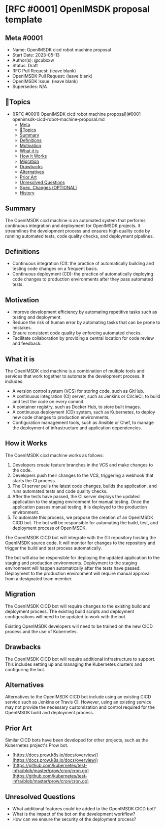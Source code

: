 # [RFC #0001] OpenIMSDK proposal template

## Meta #0001

+ Name: OpenIMSDK cicd robot machine proposal
+ Start Date: 2023-05-13
+ Author(s): @cubxxw
+ Status: Draft
+ RFC Pull Request: (leave blank)
+ OpenIMSDK Pull Request: (leave blank)
+ OpenIMSDK Issue: (leave blank)
+ Supersedes: N/A


## 📇Topics

- [\[RFC #0001\] OpenIMSDK cicd robot machine proposal](#0001-openimsdk-cicd-robot-machine-proposal.md
  - [Meta](#meta)
  - [📇Topics](#topics)
  - [Summary](#summary)
  - [Definitions](#definitions)
  - [Motivation](#motivation)
  - [What it is](#what-it-is)
  - [How it Works](#how-it-works)
  - [Migration](#migration)
  - [Drawbacks](#drawbacks)
  - [Alternatives](#alternatives)
  - [Prior Art](#prior-art)
  - [Unresolved Questions](#unresolved-questions)
  - [Spec. Changes (OPTIONAL)](#spec-changes-optional)
  - [History](#history)


## Summary

The OpenIMSDK cicd machine is an automated system that performs continuous integration and deployment for OpenIMSDK projects. It streamlines the development process and ensures high quality code by running automated tests, code quality checks, and deployment pipelines.

## Definitions

+ Continuous integration (CI): the practice of automatically building and testing code changes on a frequent basis.
+ Continuous deployment (CD): the practice of automatically deploying code changes to production environments after they pass automated tests.

## Motivation

+ Improve development efficiency by automating repetitive tasks such as testing and deployment.
+ Reduce the risk of human error by automating tasks that can be prone to mistakes.
+ Ensure consistent code quality by enforcing automated checks.
+ Facilitate collaboration by providing a central location for code review and feedback.

## What it is

The OpenIMSDK cicd machine is a combination of multiple tools and services that work together to automate the development process. It includes:

+ A version control system (VCS) for storing code, such as GitHub.
+ A continuous integration (CI) server, such as Jenkins or CircleCI, to build and test the code on every commit.
+ A container registry, such as Docker Hub, to store built images.
+ A continuous deployment (CD) system, such as Kubernetes, to deploy new code changes to production environments.
+ Configuration management tools, such as Ansible or Chef, to manage the deployment of infrastructure and application dependencies.

## How it Works

The OpenIMSDK cicd machine works as follows:

1. Developers create feature branches in the VCS and make changes to the code.
2. Developers push their changes to the VCS, triggering a webhook that starts the CI process.
3. The CI server pulls the latest code changes, builds the application, and runs automated tests and code quality checks.
4. After the tests have passed, the CI server deploys the updated application to the staging environment for manual testing. Once the application passes manual testing, it is deployed to the production environment.
5. To automate this process, we propose the creation of an OpenIMSDK CICD bot. The bot will be responsible for automating the build, test, and deployment process of OpenIMSDK.

The OpenIMSDK CICD bot will integrate with the Git repository hosting the OpenIMSDK source code. It will monitor for changes to the repository and trigger the build and test process automatically.

The bot will also be responsible for deploying the updated application to the staging and production environments. Deployment to the staging environment will happen automatically after the tests have passed. Deployment to the production environment will require manual approval from a designated team member.


## Migration

The OpenIMSDK CICD bot will require changes to the existing build and deployment process. The existing build scripts and deployment configurations will need to be updated to work with the bot.

Existing OpenIMSDK developers will need to be trained on the new CICD process and the use of Kubernetes.

## Drawbacks

The OpenIMSDK CICD bot will require additional infrastructure to support. This includes setting up and managing the Kubernetes clusters and configuring the bot.

## Alternatives

Alternatives to the OpenIMSDK CICD bot include using an existing CICD service such as Jenkins or Travis CI. However, using an existing service may not provide the necessary customization and control required for the OpenIMSDK build and deployment process.

## Prior Art

Similar CICD bots have been developed for other projects, such as the Kubernetes project's Prow bot.

+ [https://docs.prow.k8s.io/docs/overview/](https://docs.prow.k8s.io/docs/overview/)
+ [https://github.com/kubernetes/test-infra/blob/master/prow/cron/cron.go](https://github.com/kubernetes/test-infra/blob/master/prow/cron/cron.go)

## Unresolved Questions

+ What additional features could be added to the OpenIMSDK CICD bot?
+ What is the impact of the bot on the development workflow?
+ How can we ensure the security of the deployment process?
